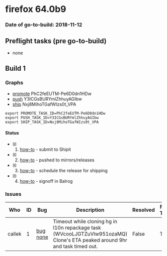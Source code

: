 # firefox 64.0b9

### Date of go-to-build: 2018-11-12

## Preflight tasks (pre go-to-build)
- none

## Build 1  

### Graphs
* [promote](https://tools.taskcluster.net/push-inspector/#/PhC2feEUTM-Pe6D0dn1HDw) PhC2feEUTM-Pe6D0dn1HDw
* [push](https://tools.taskcluster.net/push-inspector/#/Y3ICGsBURYmlZhhuyAGIbw) Y3ICGsBURYmlZhhuyAGIbw
* [ship](https://tools.taskcluster.net/push-inspector/#/Nxj8MihoTGafWIzs0t_VPA) Nxj8MihoTGafWIzs0t_VPA
```
export PROMOTE_TASK_ID=PhC2feEUTM-Pe6D0dn1HDw
export PUSH_TASK_ID=Y3ICGsBURYmlZhhuyAGIbw
export SHIP_TASK_ID=Nxj8MihoTGafWIzs0t_VPA
```


#### Status
- [x] 1.  [how-to](https://wiki.mozilla.org/Release:Release_Automation_on_Mercurial:Starting_a_Release#Submit_to_Ship_It)  - submit to Shipit
- [x] 2.  [how-to](https://github.com/mozilla-releng/releasewarrior-2.0/blob/master/docs/release-promotion/desktop/howto.md#push-artifacts-to-releases-directory)  - pushed to mirrors/releases
- [x] 3.  [how-to](https://github.com/mozilla-releng/releasewarrior-2.0/blob/master/docs/release-promotion/desktop/howto.md#ship-the-release)  - schedule the release for shipping
- [x] 4.  [how-to](https://github.com/mozilla-releng/releasewarrior-2.0/blob/master/docs/release-promotion/desktop/howto.md#obtain-sign-offs-for-changes)  - signoff in Balrog

### Issues
| Who                 | ID               | Bug                                                                 | Description                | Resolved                | Future Threat                |
| ------------------- | ---------------- | ------------------------------------------------------------------- | -------------------------- | ----------------------- | ---------------------------- |
| callek  | 1 | [bug none](https://bugzil.la/none)        | Timeout while cloning hg in l10n repackage task (WVcooLJGTZuVlw951ozaMQ) Clone's ETA peaked around 9hr and task timed out. | False | True |

